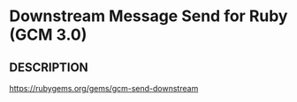 # Downstream Message Send for Ruby (GCM 3.0) #

## DESCRIPTION ##
https://rubygems.org/gems/gcm-send-downstream

